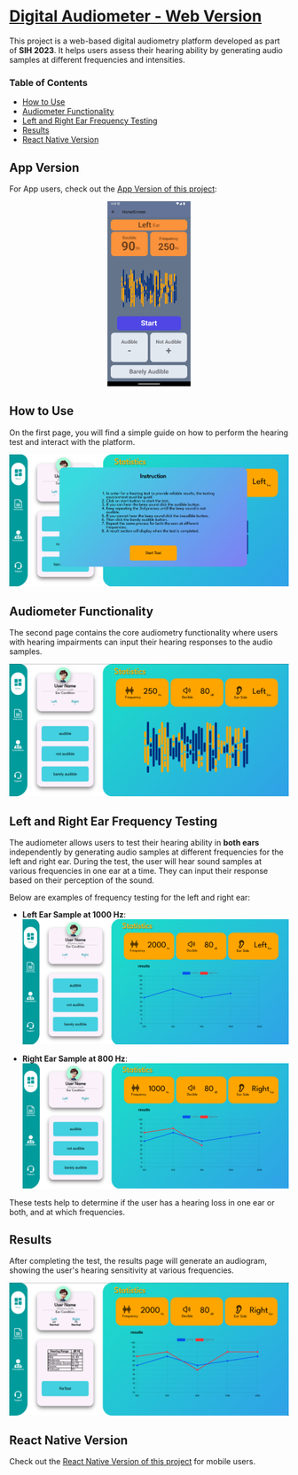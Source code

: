 # [Digital Audiometer - Web Version](https://digital-audimeter.vercel.app/)


This project is a web-based digital audiometry platform developed as part of **SIH 2023**. It helps users assess their hearing ability by generating audio samples at different frequencies and intensities.

### Table of Contents
- [How to Use](#how-to-use)
- [Audiometer Functionality](#audiometer-functionality)
- [Left and Right Ear Frequency Testing](#left-and-right-ear-frequency-testing)
- [Results](#results)
- [React Native Version](#react-native-version)

## App Version

For App users, check out the [App Version of this project](https://github.com/varunvaatsalya/audiometer-app):

<p align="center">
  <a href="https://github.com/varunvaatsalya/audiometer-app">
    <img src="public/audiometer-app.png" alt="App Version" width="150"/>
  </a>
</p>

## How to Use

On the first page, you will find a simple guide on how to perform the hearing test and interact with the platform.

![Instruction Page](public/instruction.png)

## Audiometer Functionality

The second page contains the core audiometry functionality where users with hearing impairments can input their hearing responses to the audio samples.

![Audiometer Page](public/audiometer.png)

## Left and Right Ear Frequency Testing

The audiometer allows users to test their hearing ability in **both ears** independently by generating audio samples at different frequencies for the left and right ear. During the test, the user will hear sound samples at various frequencies in one ear at a time. They can input their response based on their perception of the sound.

Below are examples of frequency testing for the left and right ear:

- **Left Ear Sample at 1000 Hz**:
  ![Left Ear 1000 Hz](public/l1000.png)

- **Right Ear Sample at 800 Hz**:
  ![Right Ear 800 Hz](public/r800.png)

These tests help to determine if the user has a hearing loss in one ear or both, and at which frequencies.

## Results

After completing the test, the results page will generate an audiogram, showing the user's hearing sensitivity at various frequencies.

![Results Page](public/result.png)

## React Native Version

Check out the [React Native Version of this project](https://github.com/varunvaatsalya/audiometer-app) for mobile users.
